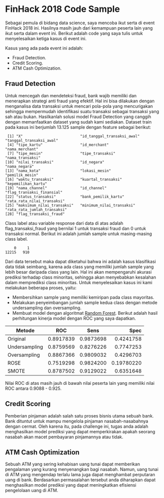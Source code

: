 # FinHack 2018 Code Sample
Sebagai pemula di bidang data science, saya mencoba ikut serta di event FinHack 2018 ini. Hasilnya masih jauh dari kemampuan peserta lain yang ikut serta dalam event ini. Berikut adalah code yang saya tulis untuk menyelesaikan ketiga kasus di event ini.

Kasus yang ada pada event ini adalah:
- Fraud Detection.
- Credit Scoring.
- ATM Cash Optimization.

## Fraud Detection
Untuk mencegah dan mendeteksi fraud, bank wajib memiliki dan menerapkan strategi anti fraud yang efektif. Hal ini bisa dilakukan dengan menganalisa data transaksi untuk mencari pola-pola yang mencurigakan sehingga mempermudah identifikasi suatu transaksi sebagai transaksi yang sah atau bukan. Hasilkanlah solusi model Fraud Detection yang canggih dengan memanfaatkan dataset yang sudah kami sediakan.
Dataset train pada kasus ini berjumlah 13.125 sample dengan feature sebagai berikut:
```
 [1] "X"                          "id_tanggal_transaksi_awal"  "tanggal_transaksi_awal"    
 [4] "tipe_kartu"                 "id_merchant"                "nama_merchant"             
 [7] "tipe_mesin"                 "tipe_transaksi"             "nama_transaksi"            
[10] "nilai_transaksi"            "id_negara"                  "nama_negara"               
[13] "nama_kota"                  "lokasi_mesin"               "pemilik_mesin"             
[16] "waktu_transaksi"            "kuartal_transaksi"          "kepemilikan_kartu"         
[19] "nama_channel"               "id_channel"                 "flag_transaksi_finansial"  
[22] "status_transaksi"           "bank_pemilik_kartu"         "rata_rata_nilai_transaksi" 
[25] "maksimum_nilai_transaksi"   "minimum_nilai_transaksi"    "rata_rata_jumlah_transaksi"
[28] "flag_transaksi_fraud"
```
Class label atau variable response dari data di atas adalah flag_transaksi_fraud yang bernilai 1 untuk transaksi fraud dan 0 untuk transaksi normal. Berikut ini adalah jumlah sample untuk masing-masing class label.
```
    0     1 
12215   910
```
Dari data tersebut maka dapat diketahui bahwa ini adalah kasus klasifikasi data tidak seimbang, karena ada class yang memiliki jumlah sample yang lebih besar daripada class yang lain. Hal ini akan mempengaruhi akurasi prediksi terhadap class minoritas, sehingga akan menyebabkan kesalahan dalam memprediksi class minoritas.
Untuk menyelesaikan kasus ini kami melakukan beberapa proses, yaitu:
- Membersihkan sample yang memiliki kemiripan pada class mayoritas. 
- Melakukan penyeimbangan jumlah sample kedua class dengan metode undersampling dan oversampling.
- Membuat model dengan algoritmat [Random Forest](https://www.rdocumentation.org/packages/randomForest/versions/4.6-14/topics/randomForest).
Berikut adalah hasil perhitungan kinerja model dengan ROC yang saya dapatkan.

Metode | ROC | Sens      | Spec
------- | ---------------- | ---------- | ---------:
Original | 0.8917839 | 0.9873698 | 0.4241758
Undersampling | 0.8759569 | 0.8276226 | 0.7747253
Oversampling | 0.8867366 | 0.9809032 | 0.4296703
ROSE | 0.7519298 | 0.9824200 | 0.19780220
SMOTE | 0.8787502 | 0.9129022 | 0.6351648

Nilai ROC di atas masih jauh di bawah nilai peserta lain yang memiliki nilai ROC antara 0.9088 - 0.925.

## Credit Scoring
Pemberian pinjaman adalah salah satu proses bisnis utama sebuah bank. Bank dituntut untuk mampu mengelola pinjaman nasabah-nasabahnya dengan cermat. Oleh karena itu, pada challenge ini, tugas anda adalah menghasilkan model prediksi yang dapat memperkirakan apakah seorang nasabah akan macet pembayaran pinjamannya atau tidak.

## ATM Cash Optimization
Sebuah ATM yang sering kehabisan uang tunai dapat memberikan pengalaman yang kurang menyenangkan bagi nasabah. Namun, uang tunai di ATM yang mengendap terlalu lama juga dapat menghambat perputaran uang di bank. Berdasarkan permasalahan tersebut anda diharapkan dapat menghasilkan model prediksi yang dapat meningkatkan efisiensi pengelolaan uang di ATM.

